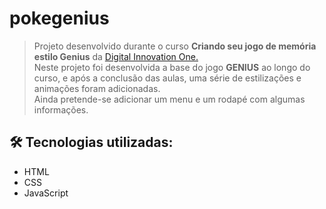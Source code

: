 # pokegenius

> Projeto desenvolvido durante o curso **Criando seu jogo de memória estilo Genius** da [Digital Innovation One.](https://digitalinnovation.one/) <br>
> Neste projeto foi desenvolvida a base do jogo **GENIUS** ao longo do curso, e após a conclusão das aulas, uma série de estilizações e animações foram adicionadas. <br>
> Ainda pretende-se adicionar um menu e um rodapé com algumas informações.


## 🛠 Tecnologias utilizadas:

- HTML
- CSS
- JavaScript
